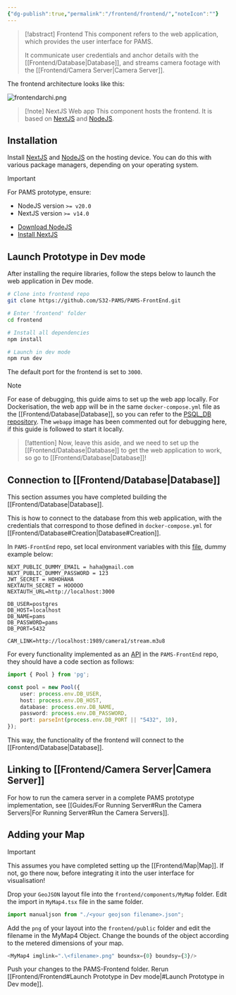 ```yaml
---
{"dg-publish":true,"permalink":"/frontend/frontend/","noteIcon":""}
---
```


> [!abstract] Frontend
> This component refers to the web application, which provides the user interface for PAMS.
> 
> It communicate user credentials and anchor details with the [[Frontend/Database\|Database]], and streams camera footage with the [[Frontend/Camera Server\|Camera Server]].

The frontend architecture looks like this:

![frontendarchi.png](/img/user/Attachments/frontend-devs/frontendarchi.png)


> [!note] NextJS Web app
> This component hosts the frontend. It is based on [NextJS](https://nextjs.org/) and [NodeJS](https://nodejs.org/en).

## Installation

Install [NextJS](https://nextjs.org/) and [NodeJS](https://nodejs.org/en) on the hosting device. You can do this with various package managers, depending on your operating system.

> [!important]
> For PAMS prototype, ensure:
> - NodeJS version `>= v20.0`
> - NextJS version `>= v14.0`

- [Download NodeJS](https://nodejs.org/en/download/)
- [Install NextJS](https://nextjs.org/docs/getting-started/installation)

## Launch Prototype in Dev mode

After installing the require libraries, follow the steps below to launch the web application in Dev mode.

```bash
# Clone into frontend repo
git clone https://github.com/S32-PAMS/PAMS-FrontEnd.git

# Enter 'frontend' folder
cd frontend

# Install all dependencies
npm install

# Launch in dev mode
npm run dev
```

The default port for the frontend is set to `3000`.

> [!note]
> For ease of debugging, this guide aims to set up the web app locally. For Dockerisation, the web app will be in the same `docker-compose.yml` file as the [[Frontend/Database\|Database]], so you can refer to the [PSQL_DB repository](https://github.com/S32-PAMS/PSQL_DB/blob/main/docker-compose.yml). The `webapp` image has been commented out for debugging here, if this guide is followed to start it locally.

> [!attention]
> Now, leave this aside, and we need to set up the [[Frontend/Database\|Database]] to get the web application to work, so go to [[Frontend/Database\|Database]]!

## Connection to [[Frontend/Database\|Database]]

This section assumes you have completed building the [[Frontend/Database\|Database]].

This is how to connect to the database from this web application, with the credentials that correspond to those defined in `docker-compose.yml` for [[Frontend/Database#Creation\|Database#Creation]].

In `PAMS-FrontEnd` repo, set local environment variables with this [file](https://github.com/S32-PAMS/PAMS-FrontEnd/blob/main/frontend/.env.local), dummy example below:

```localenv
NEXT_PUBLIC_DUMMY_EMAIL = haha@gmail.com
NEXT_PUBLIC_DUMMY_PASSWORD = 123
JWT_SECRET = HOHOHAHA
NEXTAUTH_SECRET = HOOOOO
NEXTAUTH_URL=http://localhost:3000

DB_USER=postgres
DB_HOST=localhost
DB_NAME=pams
DB_PASSWORD=pams
DB_PORT=5432

CAM_LINK=http://localhost:1989/camera1/stream.m3u8
```

For every functionality implemented as an [API](https://github.com/S32-PAMS/PAMS-FrontEnd/tree/main/frontend/pages/api) in the `PAMS-FrontEnd` repo, they should have a code section as follows:

```ts
import { Pool } from 'pg';

const pool = new Pool({
    user: process.env.DB_USER,
    host: process.env.DB_HOST,
    database: process.env.DB_NAME,
    password: process.env.DB_PASSWORD,
    port: parseInt(process.env.DB_PORT || "5432", 10),
});
```

This way, the functionality of the frontend will connect to the [[Frontend/Database\|Database]].

## Linking to [[Frontend/Camera Server\|Camera Server]]

For how to run the camera server in a complete PAMS prototype implementation, see [[Guides/For Running Server#Run the Camera Servers\|For Running Server#Run the Camera Servers]].

## Adding your Map

> [!important]
> This assumes you have completed setting up the [[Frontend/Map\|Map]]. If not, go there now, before integrating it into the user interface for visualisation!

Drop your `GeoJSON` layout file into the `frontend/components/MyMap` folder. Edit the import in `MyMap4.tsx` file in the same folder.

```typescript
import manualjson from "./<your geojson filename>.json";
```

Add the `png` of your layout into the `frontend/public` folder and edit the filename in the MyMap4 Object. Change the bounds of the object according to the metered dimensions of your map.

```typescript
<MyMap4 imglink=".\<filename>.png" boundsx={0} boundsy={3}/>
```

Push your changes to the PAMS-Frontend folder. Rerun [[Frontend/Frontend#Launch Prototype in Dev mode\|#Launch Prototype in Dev mode]].